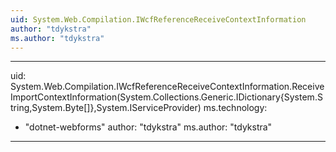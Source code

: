 ```yaml
---
uid: System.Web.Compilation.IWcfReferenceReceiveContextInformation
author: "tdykstra"
ms.author: "tdykstra"
---
```


---
uid: System.Web.Compilation.IWcfReferenceReceiveContextInformation.ReceiveImportContextInformation(System.Collections.Generic.IDictionary{System.String,System.Byte[]},System.IServiceProvider)
ms.technology: 
  - "dotnet-webforms"
author: "tdykstra"
ms.author: "tdykstra"
---
